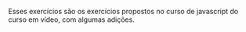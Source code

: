 Esses exercícios são os exercícios propostos no curso de javascript do curso em vídeo, com algumas adições.